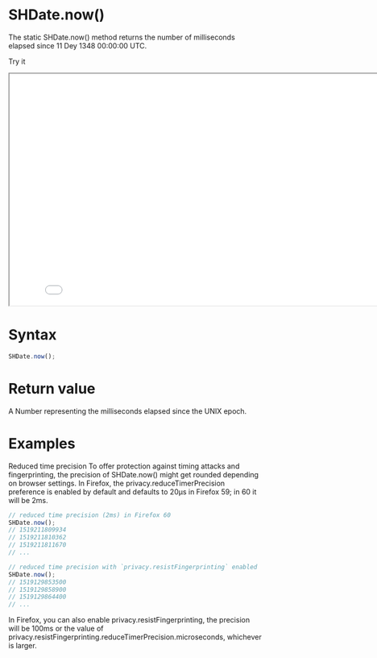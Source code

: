 # SHDate.now()

The static SHDate.now() method returns the number of milliseconds elapsed since 11 Dey 1348 00:00:00 UTC.

Try it

<iframe height="460" width="830" src="/SHDateTime-js/examples/live.html" title="MDN Web Docs Interactive Example" loading="lazy"></iframe>
<br/>

# Syntax

```js
SHDate.now();
```

# Return value

A Number representing the milliseconds elapsed since the UNIX epoch.

# Examples

Reduced time precision
To offer protection against timing attacks and fingerprinting, the precision of SHDate.now() might get rounded depending on browser settings. In Firefox, the privacy.reduceTimerPrecision preference is enabled by default and defaults to 20µs in Firefox 59; in 60 it will be 2ms.

```js
// reduced time precision (2ms) in Firefox 60
SHDate.now();
// 1519211809934
// 1519211810362
// 1519211811670
// ...

// reduced time precision with `privacy.resistFingerprinting` enabled
SHDate.now();
// 1519129853500
// 1519129858900
// 1519129864400
// ...
```

In Firefox, you can also enable privacy.resistFingerprinting, the precision will be 100ms or the value of privacy.resistFingerprinting.reduceTimerPrecision.microseconds, whichever is larger.

[](https://developer.mozilla.org/en-US/docs/Web/JavaScript/Reference/Global_Objects/Date/now)

